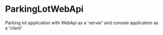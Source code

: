 # ParkingLotWebApi

Parking lot application with WebApi as a &#39;server&#39; and console application as a &#39;client&#39;